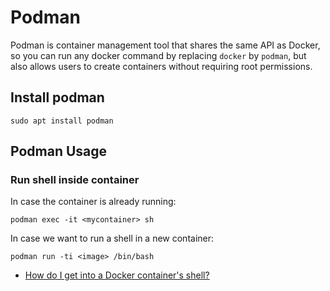 # Podman

Podman is container management tool that shares the same API as Docker, so you
can run any docker command by replacing `docker` by `podman`, but also allows
users to create containers without requiring root permissions.

## Install podman

```
sudo apt install podman
```

## Podman Usage

### Run shell inside container

In case the container is already running:
```
podman exec -it <mycontainer> sh
```

In case we want to run a shell in a new container:
```
podman run -ti <image> /bin/bash
```

- [How do I get into a Docker container's shell?](https://stackoverflow.com/a/30173220)
